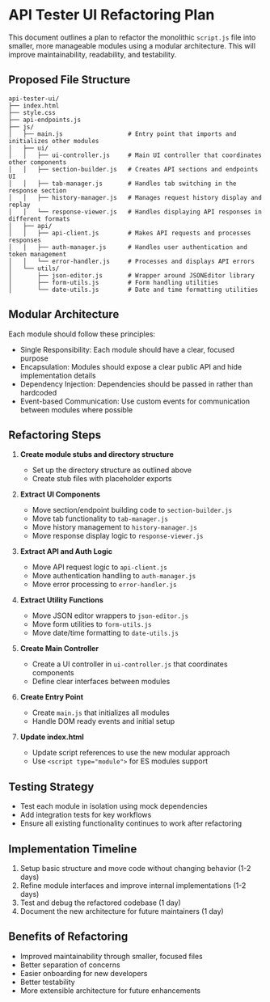 # API Tester UI Refactoring Plan

This document outlines a plan to refactor the monolithic `script.js` file into smaller, more manageable modules using a modular architecture. This will improve maintainability, readability, and testability.

## Proposed File Structure

```
api-tester-ui/
├── index.html
├── style.css
├── api-endpoints.js
├── js/
│   ├── main.js                  # Entry point that imports and initializes other modules
│   ├── ui/
│   │   ├── ui-controller.js     # Main UI controller that coordinates other components
│   │   ├── section-builder.js   # Creates API sections and endpoints UI
│   │   ├── tab-manager.js       # Handles tab switching in the response section
│   │   ├── history-manager.js   # Manages request history display and replay
│   │   └── response-viewer.js   # Handles displaying API responses in different formats
│   ├── api/
│   │   ├── api-client.js        # Makes API requests and processes responses
│   │   ├── auth-manager.js      # Handles user authentication and token management
│   │   └── error-handler.js     # Processes and displays API errors
│   └── utils/
│       ├── json-editor.js       # Wrapper around JSONEditor library
│       ├── form-utils.js        # Form handling utilities
│       └── date-utils.js        # Date and time formatting utilities
```

## Modular Architecture

Each module should follow these principles:
- Single Responsibility: Each module should have a clear, focused purpose
- Encapsulation: Modules should expose a clear public API and hide implementation details
- Dependency Injection: Dependencies should be passed in rather than hardcoded
- Event-based Communication: Use custom events for communication between modules where possible

## Refactoring Steps

1. **Create module stubs and directory structure**
   - Set up the directory structure as outlined above
   - Create stub files with placeholder exports

2. **Extract UI Components**
   - Move section/endpoint building code to `section-builder.js`
   - Move tab functionality to `tab-manager.js`
   - Move history management to `history-manager.js`
   - Move response display logic to `response-viewer.js`

3. **Extract API and Auth Logic**
   - Move API request logic to `api-client.js`
   - Move authentication handling to `auth-manager.js`
   - Move error processing to `error-handler.js`

4. **Extract Utility Functions**
   - Move JSON editor wrappers to `json-editor.js`
   - Move form utilities to `form-utils.js`
   - Move date/time formatting to `date-utils.js`

5. **Create Main Controller**
   - Create a UI controller in `ui-controller.js` that coordinates components
   - Define clear interfaces between modules

6. **Create Entry Point**
   - Create `main.js` that initializes all modules
   - Handle DOM ready events and initial setup

7. **Update index.html**
   - Update script references to use the new modular approach
   - Use `<script type="module">` for ES modules support

## Testing Strategy

- Test each module in isolation using mock dependencies
- Add integration tests for key workflows
- Ensure all existing functionality continues to work after refactoring

## Implementation Timeline

1. Setup basic structure and move code without changing behavior (1-2 days)
2. Refine module interfaces and improve internal implementations (1-2 days)
3. Test and debug the refactored codebase (1 day)
4. Document the new architecture for future maintainers (1 day)

## Benefits of Refactoring

- Improved maintainability through smaller, focused files
- Better separation of concerns
- Easier onboarding for new developers
- Better testability
- More extensible architecture for future enhancements 